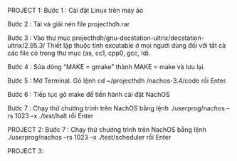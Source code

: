 PROJECT 1:
Bước 1 : Cài đặt Linux trên máy ảo

Bước 2 : Tải và giải nén file projecthdh.rar

Bước 3 : Vào thư mục projecthdh/gnu-decstation-ultrix/decstation-ultrix/2.95.3/  Thiết lập thuộc tính excutable ở mọi người dùng đối với tất cả các file có trong thư mục (as, cc1, cpp0, gcc, ld).

Bước 4 : Sửa dòng “MAKE = gmake” thành MAKE = make và lưu lại.

Bước 5 : Mở Terminal. Gõ lệnh cd ~/projecthdh
/nachos-3.4/code rồi Enter.

Bước 6 : Tiếp tục gõ make để tiến hành cài đặt NachOS 

Bước 7 : Chạy thử chương trình trên NachOS bằng lệnh  ./userprog/nachos –rs 1023 –x ./test/halt rồi Enter

PROJECT 2:
Bước 7 : Chạy thử chương trình trên NachOS bằng lệnh  ./userprog/nachos –rs 1023 –x ./test/scheduler rồi Enter

PROJECT 3:
